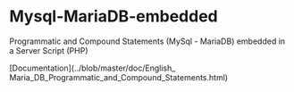 # Mysql-MariaDB-embedded
Programmatic and Compound Statements (MySql - MariaDB) embedded in a Server Script (PHP)

[Documentation](../blob/master/doc/English_ Maria_DB_Programmatic_and_Compound_Statements.html)
